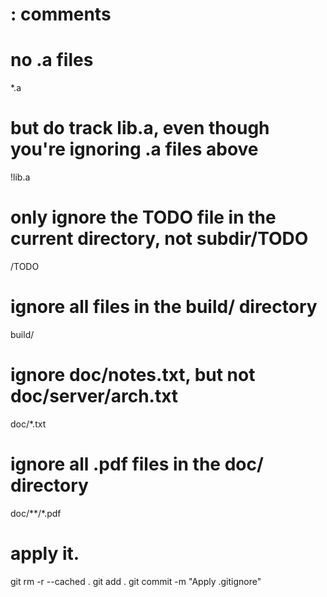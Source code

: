 # : comments

# no .a files
*.a

# but do track lib.a, even though you're ignoring .a files above
!lib.a

# only ignore the TODO file in the current directory, not subdir/TODO
/TODO

# ignore all files in the build/ directory
build/

# ignore doc/notes.txt, but not doc/server/arch.txt
doc/*.txt

# ignore all .pdf files in the doc/ directory
doc/**/*.pdf


# apply it.
git rm -r --cached .
git add .
git commit -m "Apply .gitignore"